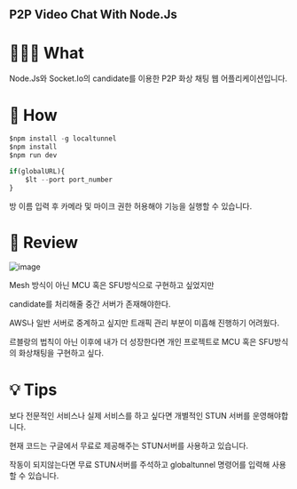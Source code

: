 ##  P2P Video Chat With Node.Js

# 👨🏻‍🔧 What
Node.Js와 Socket.Io의 candidate를 이용한 P2P 화상 채팅 웹 어플리케이션입니다.

#  🚀 How

```js
$npm install -g localtunnel
$npm install
$npm run dev

if(globalURL){
    $lt --port port_number
}
```

방 이름 입력 후 카메라 및 마이크 권한 허용해야 기능을 실행할 수 있습니다.

# 📖 Review
![image](https://user-images.githubusercontent.com/85836879/171527635-f395d59a-1541-4938-bc9d-b767c5c6ea52.png)

Mesh 방식이 아닌 MCU 혹은 SFU방식으로 구현하고 싶었지만 

candidate를 처리해줄 중간 서버가 존재해야한다. 

AWS나 일반 서버로 중계하고 싶지만 트래픽 관리 부분이 미흡해 진행하기 어려웠다.

르블랑의 법칙이 아닌 이후에 내가 더 성장한다면 개인 프로젝트로 MCU 혹은 SFU방식의 화상채팅을 구현하고 싶다.

# 💡 Tips
보다 전문적인 서비스나 실제 서비스를 하고 싶다면 개별적인 STUN 서버를 운영해야합니다.

현재 코드는 구글에서 무료로 제공해주는 STUN서버를 사용하고 있습니다.

작동이 되지않는다면 무료 STUN서버를 주석하고 globaltunnel 명령어를 입력해 사용할 수 있습니다.